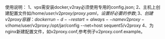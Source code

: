 使用说明：
1、vps需安装docker,v2ray必须使用专用的config.json;
2、主机上创建配置文件如/home/$user/v2proxy/proxy.yaml，设置好必要的参数;
3、创建v2proxy容器：docker run -d --restart=always --name v2proxy -v /home/$user/v2proxy:/opt/jar/config --net=host sequent5/v2proxy
4、为nginx新建配置文件，如v2proxy.conf,参考例子v2proxy.conf.example。
